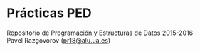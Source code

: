 # Prácticas PED
Repositorio de Programación y Estructuras de Datos 2015-2016 <br />
Pavel Razgovorov (pr18@alu.ua.es)
